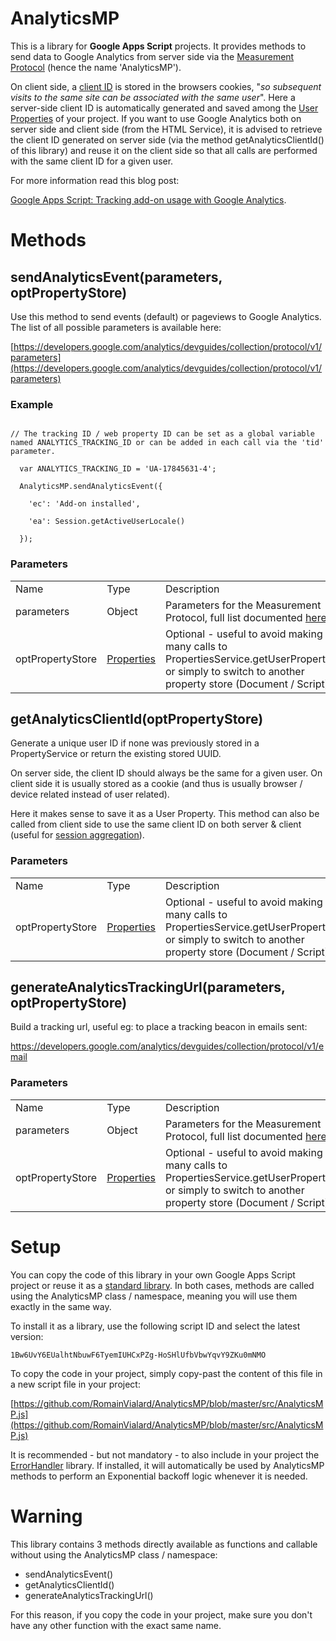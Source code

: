 # AnalyticsMP

This is a library for **Google Apps Script** projects. It provides methods to send data to Google Analytics from server side via the [Measurement Protocol](https://developers.google.com/analytics/devguides/collection/protocol/v1/) (hence the name 'AnalyticsMP').

On client side, a [client ID](https://developers.google.com/analytics/devguides/collection/analyticsjs/field-reference#clientId) is stored in the browsers cookies, "_so subsequent visits to the same site can be associated with the same user_". Here a server-side client ID is automatically generated and saved among the [User Properties](https://developers.google.com/apps-script/guides/properties) of your project. If you want to use Google Analytics both on server side and client side (from the HTML Service), it is advised to retrieve the client ID generated on server side (via the method getAnalyticsClientId() of this library) and reuse it on the client side so that all calls are performed with the same client ID for a given user. 

For more information read this blog post: 

[Google Apps Script: Tracking add-on usage with Google Analytics](https://cloud.google.com/blog/products/application-development/google-apps-script-tracking-add-on).


# Methods


## sendAnalyticsEvent(parameters, optPropertyStore)

Use this method to send events (default) or pageviews to Google Analytics. The list of all possible parameters is available here:

[https://developers.google.com/analytics/devguides/collection/protocol/v1/parameters](https://developers.google.com/analytics/devguides/collection/protocol/v1/parameters)


### Example

```JS

// The tracking ID / web property ID can be set as a global variable named ANALYTICS_TRACKING_ID or can be added in each call via the 'tid' parameter.

  var ANALYTICS_TRACKING_ID = 'UA-17845631-4';

  AnalyticsMP.sendAnalyticsEvent({

    'ec': 'Add-on installed',

    'ea': Session.getActiveUserLocale()

  });

```


### Parameters


<table>
  <tr>
   <td>Name
   </td>
   <td>Type
   </td>
   <td>Description
   </td>
  </tr>
  <tr>
   <td>parameters
   </td>
   <td>Object
   </td>
   <td>Parameters for the Measurement Protocol, full list documented <a href="https://developers.google.com/analytics/devguides/collection/protocol/v1/parameters">here</a>
   </td>
  </tr>
  <tr>
   <td>optPropertyStore
   </td>
   <td><a href="https://developers.google.com/apps-script/reference/properties/properties">Properties</a>
   </td>
   <td>Optional - useful to avoid making too many calls to PropertiesService.getUserProperties() or simply to switch to another property store (Document / Script)
   </td>
  </tr>
</table>



## getAnalyticsClientId(optPropertyStore)

Generate a unique user ID if none was previously stored in a PropertyService or return the existing stored UUID.

On server side, the client ID should always be the same for a given user. On client side it is usually stored as a cookie (and thus is usually browser / device related instead of user related).

Here it makes sense to save it as a User Property. This method can also be called from client side to use the same client ID on both server & client (useful for [session aggregation](https://support.google.com/analytics/answer/2731565?hl=en)).


### Parameters


<table>
  <tr>
   <td>Name
   </td>
   <td>Type
   </td>
   <td>Description
   </td>
  </tr>
  <tr>
   <td>optPropertyStore
   </td>
   <td><a href="https://developers.google.com/apps-script/reference/properties/properties">Properties</a>
   </td>
   <td>Optional - useful to avoid making too many calls to PropertiesService.getUserProperties() or simply to switch to another property store (Document / Script)
   </td>
  </tr>
</table>



## generateAnalyticsTrackingUrl(parameters, optPropertyStore)

Build a tracking url, useful eg: to place a tracking beacon in emails sent:

https://developers.google.com/analytics/devguides/collection/protocol/v1/email


### Parameters


<table>
  <tr>
   <td>Name
   </td>
   <td>Type
   </td>
   <td>Description
   </td>
  </tr>
  <tr>
   <td>parameters
   </td>
   <td>Object
   </td>
   <td>Parameters for the Measurement Protocol, full list documented <a href="https://developers.google.com/analytics/devguides/collection/protocol/v1/parameters">here</a>
   </td>
  </tr>
  <tr>
   <td>optPropertyStore
   </td>
   <td><a href="https://developers.google.com/apps-script/reference/properties/properties">Properties</a>
   </td>
   <td>Optional - useful to avoid making too many calls to PropertiesService.getUserProperties() or simply to switch to another property store (Document / Script)
   </td>
  </tr>
</table>



# Setup

You can copy the code of this library in your own Google Apps Script project or reuse it as a [standard library](https://developers.google.com/apps-script/guides/libraries). In both cases, methods are called using the AnalyticsMP class / namespace, meaning you will use them exactly in the same way.

To install it as a library, use the following script ID and select the latest version:

`1Bw6UvY6EUalhtNbuwF6TyemIUHCxPZg-HoSHlUfbVbwYqvY9ZKu0mNMO`

To copy the code in your project, simply copy-past the content of this file in a new script file in your project:

[https://github.com/RomainVialard/AnalyticsMP/blob/master/src/AnalyticsMP.js](https://github.com/RomainVialard/AnalyticsMP/blob/master/src/AnalyticsMP.js)

It is recommended - but not mandatory - to also include in your project the [ErrorHandler](https://github.com/RomainVialard/ErrorHandler) library. If installed, it will automatically be used by AnalyticsMP methods to perform an Exponential backoff logic whenever it is needed.


# Warning

This library contains 3 methods directly available as functions and callable without using the AnalyticsMP class / namespace:



*   sendAnalyticsEvent()
*   getAnalyticsClientId()
*   generateAnalyticsTrackingUrl()

For this reason, if you copy the code in your project, make sure you don't have any other function with the exact same name.
